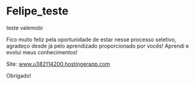 # Felipe_teste
teste valemobi

Fico muito feliz pela oportunidade de estar nesse processo seletivo, agradeço desde já pelo aprendizado proporcionado por vocês! Aprendi e evolui meus conhecimentos!

Site: www.u382114200.hostingerapp.com

Obrigado!


